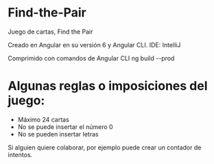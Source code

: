 # Find-the-Pair
Juego de cartas, Find the Pair


Creado en Angular en su versión 6 y Angular CLI.
IDE: IntelliJ

Comprimido con comandos de Angular CLI ng build --prod

# Algunas reglas o imposiciones del juego:
* Máximo 24 cartas
* No se puede insertar el número 0
* No se pueden insertar letras

Si alguien quiere colaborar, por ejemplo puede crear un contador de intentos.
